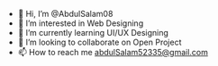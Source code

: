 - 👋 Hi, I’m @AbdulSalam08
- 👀 I’m interested in Web Designing
- 🌱 I’m currently learning UI/UX Designing
- 💞️ I’m looking to collaborate on Open Project
- 📫 How to reach me abdulSalam52335@gmail.com

<!---
AbdulSalam08/AbdulSalam08 is a ✨ special ✨ repository because its `README.md` (this file) appears on your GitHub profile.
You can click the Preview link to take a look at your changes.
--->
